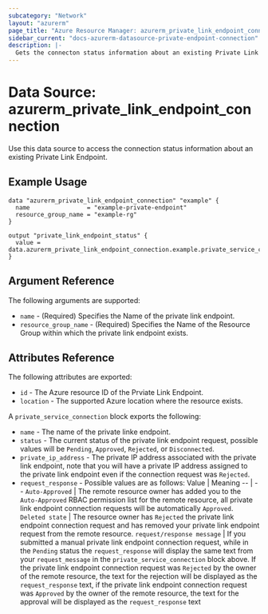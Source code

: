 ```yaml
---
subcategory: "Network"
layout: "azurerm"
page_title: "Azure Resource Manager: azurerm_private_link_endpoint_connection"
sidebar_current: "docs-azurerm-datasource-private-endpoint-connection"
description: |-
  Gets the connecton status information about an existing Private Link Endpoint
---
```


# Data Source: azurerm_private_link_endpoint_connection

Use this data source to access the connection status information about an existing Private Link Endpoint.

## Example Usage

```hcl
data "azurerm_private_link_endpoint_connection" "example" {
  name                = "example-private-endpoint"
  resource_group_name = "example-rg"
}

output "private_link_endpoint_status" {
  value = data.azurerm_private_link_endpoint_connection.example.private_service_connection.0.status
}
```

## Argument Reference

The following arguments are supported:

* `name` - (Required) Specifies the Name of the private link endpoint.
* `resource_group_name` - (Required) Specifies the Name of the Resource Group within which the private link endpoint exists.

## Attributes Reference

The following attributes are exported:

* `id` - The Azure resource ID of the Prviate Link Endpoint.
* `location` - The supported Azure location where the resource exists.

A `private_service_connection` block exports the following:

* `name` - The name of the private linke endpoint.
* `status` - The current status of the private link endpoint request, possible values will be `Pending`, `Approved`, `Rejected`, or `Disconnected`.
* `private_ip_address` - The private IP address associated with the private link endpoint, note that you will have a private IP address assigned to the private link endpoint even if the connection request was `Rejected`.
* `request_response` - Possible values are as follows:
  Value | Meaning
  -- | --
  `Auto-Approved` | The remote resource owner has added you to the `Auto-Approved` RBAC permission list for the remote resource, all private link endpoint connection requests will be automatically `Approved`.
  `Deleted state` | The resource owner has `Rejected` the private link endpoint connection request and has removed your private link endpoint request from the remote resource.
  `request/response message` | If you submitted a manual private link endpoint connection request, while in the `Pending` status the `request_response` will display the same text from your `request_message` in the `private_service_connection` block above. If the private link endpoint connection request was `Rejected` by the owner of the remote resource, the text for the rejection will be displayed as the `request_response` text, if the private link endpoint connection request was `Approved` by the owner of the remote resource, the text for the approval will be displayed as the `request_response` text

